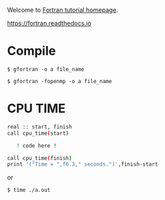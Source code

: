 Welcome to [Fortran tutorial homepage](https://fortran.readthedocs.io/).

<https://fortran.readthedocs.io>

# Compile

``` no-highlight
$ gfortran -o a file_name
      
$ gfortran -fopenmp -o a file_name
```

# CPU TIME
``` bash
real :: start, finish
call cpu_time(start)

   ! code here !

call cpu_time(finish)
print '("Time = ",f6.3," seconds.")',finish-start
```
or

```bash
$ time ./a.out
```
